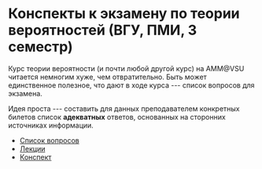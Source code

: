 Конспекты к экзамену по теории вероятностей (ВГУ, ПМИ, 3 семестр)
=================================================================

Курс теории вероятности (и почти любой другой курс) на AMM@VSU читается немногим хуже, чем отвратительно.
Быть может единственное полезное, что дают в ходе курса --- список вопросов для экзамена.

Идея проста --- составить для данных преподавателем конкретных билетов список **адекватных** ответов,
основанных на сторонних источниках информации.

* [Список вопросов](questions.pdf)
* [Лекции](vsu.lectures.djvu)
* [Конспект](pr.notes.pdf)
